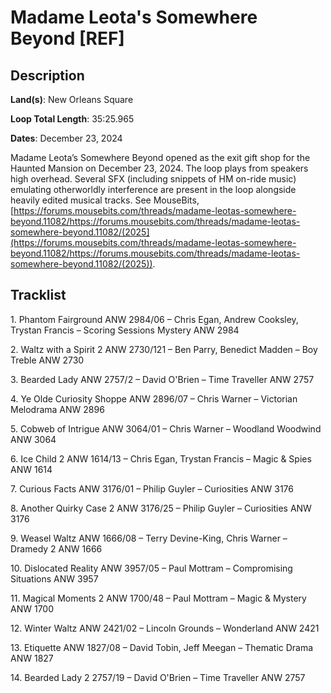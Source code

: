 # Madame Leota's Somewhere Beyond [REF]

## Description

**Land(s)**: New Orleans Square

**Loop Total Length**: 35:25.965

**Dates**: December 23, 2024

Madame Leota’s Somewhere Beyond opened as the exit gift shop for the Haunted Mansion on December 23, 2024. The loop plays from speakers high overhead. Several SFX (including snippets of HM on-ride music) emulating otherworldly interference are present in the loop alongside heavily edited musical tracks. See MouseBits, [https://forums.mousebits.com/threads/madame-leotas-somewhere-beyond.11082/https://forums.mousebits.com/threads/madame-leotas-somewhere-beyond.11082/(2025](https://forums.mousebits.com/threads/madame-leotas-somewhere-beyond.11082/https://forums.mousebits.com/threads/madame-leotas-somewhere-beyond.11082/(2025)).

## Tracklist

1\. Phantom Fairground ANW 2984/06 – Chris Egan, Andrew Cooksley, Trystan Francis – Scoring Sessions Mystery ANW 2984



2\. Waltz with a Spirit 2 ANW 2730/121 – Ben Parry, Benedict Madden – Boy Treble ANW 2730



3\. Bearded Lady ANW 2757/2 – David O'Brien – Time Traveller ANW 2757



4\. Ye Olde Curiosity Shoppe ANW 2896/07 – Chris Warner – Victorian Melodrama ANW 2896



5\. Cobweb of Intrigue ANW 3064/01 – Chris Warner – Woodland Woodwind ANW 3064



6\. Ice Child 2 ANW 1614/13 – Chris Egan, Trystan Francis – Magic & Spies ANW 1614



7\. Curious Facts ANW 3176/01 – Philip Guyler – Curiosities ANW 3176



8\. Another Quirky Case 2 ANW 3176/25 – Philip Guyler – Curiosities ANW 3176



9\. Weasel Waltz ANW 1666/08 – Terry Devine-King, Chris Warner – Dramedy 2 ANW 1666



10\. Dislocated Reality ANW 3957/05 – Paul Mottram – Compromising Situations ANW 3957



11\. Magical Moments 2 ANW 1700/48 – Paul Mottram – Magic & Mystery ANW 1700



12\. Winter Waltz ANW 2421/02 – Lincoln Grounds – Wonderland ANW 2421



13\. Etiquette ANW 1827/08 – David Tobin, Jeff Meegan – Thematic Drama ANW 1827



14\. Bearded Lady 2 2757/19 – David O'Brien – Time Traveller ANW 2757


